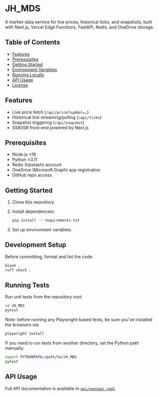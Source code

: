 # JH_MDS

A market-data service for live prices, historical ticks, and snapshots, built with Next.js, Vercel Edge Functions, FastAPI, Redis, and OneDrive storage.

## Table of Contents

- [Features](#features)
- [Prerequisites](#prerequisites)
- [Getting Started](#getting-started)
- [Environment Variables](#environment-variables)
- [Running Locally](#running-locally)
- [API Usage](#api-usage)
- [License](#license)

## Features

- Live price fetch (`/api/price?symbol=…`)
- Historical tick streaming/polling (`/api/ticks`)
- Snapshot triggering (`/api/snapshot`)
- SSR/ISR front-end powered by Next.js

## Prerequisites

- Node.js ≥16
- Python ≥3.11
- Redis (Upstash) account
- OneDrive (Microsoft Graph) app registration
- GitHub repo access

## Getting Started

1. Clone this repository.
2. Install dependencies:

   ```bash
   pip install -r requirements.txt
   ```

3. Set up environment variables:

## Development Setup

Before committing, format and lint the code:

```bash
black .
ruff check .
```

## Running Tests

Run unit tests from the repository root:

```bash
cd JH_MDS
pytest
```

Note: before running any Playwright-based tests, be sure you've installed the browsers via:

```bash
playwright install
```

If you need to run tests from another directory, set the Python path manually:

```bash
export PYTHONPATH=/path/to/JH_MDS
pytest
```

## API Usage

Full API documentation is available in [`api/openapi.yaml`](api/openapi.yaml).

 
 